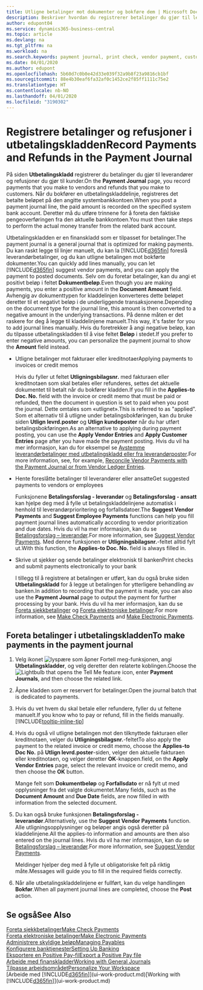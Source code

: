 ```yaml
---
title: Utligne betalinger mot dokumenter og bokføre dem | Microsoft Docs
description: Beskriver hvordan du registrerer betalinger du gjør til leverandører og refusjoner du gjør til kunder.
author: edupont04
ms.service: dynamics365-business-central
ms.topic: article
ms.devlang: na
ms.tgt_pltfrm: na
ms.workload: na
ms.search.keywords: payment journal, print check, vendor payment, customer refund, creditor, debt, balance due, AP
ms.date: 04/01/2020
ms.author: edupont
ms.openlocfilehash: 5b60d7c0b0e42d33e039f32a9b8f23a9816cb1bf
ms.sourcegitcommit: 88e4b30eaf6fa32af0c1452ce2f85ff1111c75e2
ms.translationtype: HT
ms.contentlocale: nb-NO
ms.lasthandoff: 04/01/2020
ms.locfileid: "3190302"
---
```

# <a name="record-payments-and-refunds-in-the-payment-journal"></a><span data-ttu-id="c5acd-103">Registrere betalinger og refusjoner i utbetalingskladden</span><span class="sxs-lookup"><span data-stu-id="c5acd-103">Record Payments and Refunds in the Payment Journal</span></span>

<span data-ttu-id="c5acd-104">På siden **Utbetalingskladd** registrerer du betalinger du gjør til leverandører og refusjoner du gjør til kunder.</span><span class="sxs-lookup"><span data-stu-id="c5acd-104">On the **Payment Journal** page, you record payments that you make to vendors and refunds that you make to customers.</span></span> <span data-ttu-id="c5acd-105">Når du bokfører en utbetalingskladdelinje, registreres det betalte beløpet på den angitte systembankkontoen.</span><span class="sxs-lookup"><span data-stu-id="c5acd-105">When you post a payment journal line, the paid amount is recorded on the specified system bank account.</span></span> <span data-ttu-id="c5acd-106">Deretter må du utføre trinnene for å foreta den faktiske pengeoverføringen fra den aktuelle bankkontoen.</span><span class="sxs-lookup"><span data-stu-id="c5acd-106">You must then take steps to perform the actual money transfer from the related bank account.</span></span>  

<span data-ttu-id="c5acd-107">Utbetalingskladden er en finanskladd som er tilpasset for betalinger.</span><span class="sxs-lookup"><span data-stu-id="c5acd-107">The payment journal is a general journal that is optimized for making payments.</span></span> <span data-ttu-id="c5acd-108">Du kan raskt legge til linjer manuelt, du kan la [!INCLUDE[d365fin](includes/d365fin_md.md)] foreslå leverandørbetalinger, og du kan utligne betalingen mot bokførte dokumenter.</span><span class="sxs-lookup"><span data-stu-id="c5acd-108">You can quickly add lines manually, you can let [!INCLUDE[d365fin](includes/d365fin_md.md)] suggest vendor payments, and you can apply the payment to posted documents.</span></span> <span data-ttu-id="c5acd-109">Selv om du foretar betalinger, kan du angi et positivt beløp i feltet **Dokumentbeløp**.</span><span class="sxs-lookup"><span data-stu-id="c5acd-109">Even though you are making payments, you enter a positive amount in the **Document Amount** field.</span></span> <span data-ttu-id="c5acd-110">Avhengig av dokumenttypen for kladdelinjen konverteres dette beløpet deretter til et negativt beløp i de underliggende transaksjonene.</span><span class="sxs-lookup"><span data-stu-id="c5acd-110">Depending on the document type for the journal line, this amount is then converted to a negative amount in the underlying transactions.</span></span> <span data-ttu-id="c5acd-111">På denne måten er det raskere for deg å legge til kladdelinjene manuelt.</span><span class="sxs-lookup"><span data-stu-id="c5acd-111">This way, it's faster for you to add journal lines manually.</span></span> <span data-ttu-id="c5acd-112">Hvis du foretrekker å angi negative beløp, kan du tilpasse utbetalingskladden til å vise feltet **Beløp** i stedet.</span><span class="sxs-lookup"><span data-stu-id="c5acd-112">If you prefer to enter negative amounts, you can personalize the payment journal to show the **Amount** field instead.</span></span>  

- <span data-ttu-id="c5acd-113">Utligne betalinger mot fakturaer eller kreditnotaer</span><span class="sxs-lookup"><span data-stu-id="c5acd-113">Applying payments to invoices or credit memos</span></span>

    <span data-ttu-id="c5acd-114">Hvis du fyller ut feltet **Utligningsbilagsnr.** med fakturaen eller kreditnotaen som skal betales eller refunderes, settes det aktuelle dokumentet til betalt når du bokfører kladden.</span><span class="sxs-lookup"><span data-stu-id="c5acd-114">If you fill in the **Applies-to Doc. No.** field with the invoice or credit memo that must be paid or refunded, then the document in question is set to paid when you post the journal.</span></span> <span data-ttu-id="c5acd-115">Dette omtales som «utlignet».</span><span class="sxs-lookup"><span data-stu-id="c5acd-115">This is referred to as "applied".</span></span> <span data-ttu-id="c5acd-116">Som et alternativ til å utligne under betalingsbokføringen, kan du bruke siden **Utlign levrd.poster** og **Utlign kundeposter** når du har utført betalingsbokføringen.</span><span class="sxs-lookup"><span data-stu-id="c5acd-116">As an alternative to applying during payment posting, you can use the **Apply Vendor Entries** and **Apply Customer Entries** page after you have made the payment posting.</span></span> <span data-ttu-id="c5acd-117">Hvis du vil ha mer informasjon, kan du for eksempel se [Avstemme leverandørbetalinger med utbetalingskladd eller fra leverandørposter](payables-how-apply-purchase-transactions-manually.md).</span><span class="sxs-lookup"><span data-stu-id="c5acd-117">For more information, see, for example, [Reconcile Vendor Payments with the Payment Journal or from Vendor Ledger Entries](payables-how-apply-purchase-transactions-manually.md).</span></span>  

- <span data-ttu-id="c5acd-118">Hente foreslåtte betalinger til leverandører eller ansatte</span><span class="sxs-lookup"><span data-stu-id="c5acd-118">Get suggested payments to vendors or employees</span></span>

    <span data-ttu-id="c5acd-119">Funksjonene **Betalingsforslag - leverandør** og **Betalingsforslag - ansatt** kan hjelpe deg med å fylle ut betalingskladdelinjene automatisk i henhold til leverandørprioritering og forfallsdatoer.</span><span class="sxs-lookup"><span data-stu-id="c5acd-119">The **Suggest Vendor Payments** and **Suggest Employee Payments** functions can help you fill payment journal lines automatically according to vendor prioritization and due dates.</span></span> <span data-ttu-id="c5acd-120">Hvis du vil ha mer informasjon, kan du se [Betalingsforslag – leverandør](payables-how-suggest-vendor-payments.md).</span><span class="sxs-lookup"><span data-stu-id="c5acd-120">For more information, see [Suggest Vendor Payments](payables-how-suggest-vendor-payments.md).</span></span> <span data-ttu-id="c5acd-121">Med denne funksjonen er **Utligningsbilagsnr.**-feltet alltid fylt ut.</span><span class="sxs-lookup"><span data-stu-id="c5acd-121">With this function, the **Applies-to Doc. No.** field is always filled in.</span></span>  

- <span data-ttu-id="c5acd-122">Skrive ut sjekker og sende betalinger elektronisk til banken</span><span class="sxs-lookup"><span data-stu-id="c5acd-122">Print checks and submit payments electronically to your bank</span></span>

    <span data-ttu-id="c5acd-123">I tillegg til å registrere at betalingen er utført, kan du også bruke siden **Utbetalingskladd** for å legge ut betalingen for ytterligere behandling av banken.</span><span class="sxs-lookup"><span data-stu-id="c5acd-123">In addition to recording that the payment is made, you can also use the **Payment Journal** page to output the payment for further processing by your bank.</span></span> <span data-ttu-id="c5acd-124">Hvis du vil ha mer informasjon, kan du se [Foreta sjekkbetalinger](payables-how-work-checks.md) og [Foreta elektroniske betalinger](finance-make-payments-with-bank-data-conversion-service-or-sepa-credit-transfer.md#exporting-payments-to-a-bank-file).</span><span class="sxs-lookup"><span data-stu-id="c5acd-124">For more information, see [Make Check Payments](payables-how-work-checks.md) and [Make Electronic Payments](finance-make-payments-with-bank-data-conversion-service-or-sepa-credit-transfer.md#exporting-payments-to-a-bank-file).</span></span>  

## <a name="to-make-payments-in-the-payment-journal"></a><span data-ttu-id="c5acd-125">Foreta betalinger i utbetalingskladden</span><span class="sxs-lookup"><span data-stu-id="c5acd-125">To make payments in the payment journal</span></span>

1. <span data-ttu-id="c5acd-126">Velg ikonet ![lyspære som åpner Fortell meg-funksjonen](media/ui-search/search_small.png "Fortell hva du vil gjøre"), angi **Utbetalingskladder**, og velg deretter den relaterte koblingen.</span><span class="sxs-lookup"><span data-stu-id="c5acd-126">Choose the ![Lightbulb that opens the Tell Me feature](media/ui-search/search_small.png "Tell me what you want to do") icon, enter **Payment Journals**, and then choose the related link.</span></span>
2. <span data-ttu-id="c5acd-127">Åpne kladden som er reservert for betalinger.</span><span class="sxs-lookup"><span data-stu-id="c5acd-127">Open the journal batch that is dedicated to payments.</span></span>
3. <span data-ttu-id="c5acd-128">Hvis du vet hvem du skal betale eller refundere, fyller du ut feltene manuelt.</span><span class="sxs-lookup"><span data-stu-id="c5acd-128">If you know who to pay or refund, fill in the fields manually.</span></span> [!INCLUDE[tooltip-inline-tip](includes/tooltip-inline-tip_md.md)]
4. <span data-ttu-id="c5acd-129">Hvis du også vil utligne betalingen mot den tilknyttede fakturaen eller kreditnotaen, velger du **Utligningsbilagsnr.**-feltet</span><span class="sxs-lookup"><span data-stu-id="c5acd-129">To also apply the payment to the related invoice or credit memo, choose the **Applies-to Doc No.**</span></span> <span data-ttu-id="c5acd-130">på **Utlign levrd.poster**-siden, velger den aktuelle fakturaen eller kreditnotaen, og velger deretter **OK**-knappen.</span><span class="sxs-lookup"><span data-stu-id="c5acd-130">field, on the **Apply Vendor Entries** page, select the relevant invoice or credit memo, and then choose the **OK** button.</span></span>

    <span data-ttu-id="c5acd-131">Mange felt som **Dokumentbeløp** og **Forfallsdato** er nå fylt ut med opplysninger fra det valgte dokumentet.</span><span class="sxs-lookup"><span data-stu-id="c5acd-131">Many fields, such as the **Document Amount** and **Due Date** fields, are now filled in with information from the selected document.</span></span>
5. <span data-ttu-id="c5acd-132">Du kan også bruke funksjonen **Betalingsforslag - leverandør**.</span><span class="sxs-lookup"><span data-stu-id="c5acd-132">Alternatively, use the **Suggest Vendor Payments** function.</span></span> <span data-ttu-id="c5acd-133">Alle utligningsopplysninger og beløper angis også deretter på kladdelinjene.</span><span class="sxs-lookup"><span data-stu-id="c5acd-133">All the applies-to information and amounts are then also entered on the journal lines.</span></span> <span data-ttu-id="c5acd-134">Hvis du vil ha mer informasjon, kan du se [Betalingsforslag – leverandør](payables-how-suggest-vendor-payments.md).</span><span class="sxs-lookup"><span data-stu-id="c5acd-134">For more information, see [Suggest Vendor Payments](payables-how-suggest-vendor-payments.md).</span></span>

    <span data-ttu-id="c5acd-135">Meldinger hjelper deg med å fylle ut obligatoriske felt på riktig måte.</span><span class="sxs-lookup"><span data-stu-id="c5acd-135">Messages will guide you to fill in the required fields correctly.</span></span>
6.  <span data-ttu-id="c5acd-136">Når alle utbetalingskladdelinjene er fullført, kan du velge handlingen **Bokfør**.</span><span class="sxs-lookup"><span data-stu-id="c5acd-136">When all payment journal lines are completed, choose the **Post** action.</span></span>

## <a name="see-also"></a><span data-ttu-id="c5acd-137">Se også</span><span class="sxs-lookup"><span data-stu-id="c5acd-137">See Also</span></span>
[<span data-ttu-id="c5acd-138">Foreta sjekkbetalinger</span><span class="sxs-lookup"><span data-stu-id="c5acd-138">Make Check Payments</span></span>](payables-how-work-checks.md)  
[<span data-ttu-id="c5acd-139">Foreta elektroniske betalinger</span><span class="sxs-lookup"><span data-stu-id="c5acd-139">Make Electronic Payments</span></span>](finance-make-payments-with-bank-data-conversion-service-or-sepa-credit-transfer.md#exporting-payments-to-a-bank-file)  
[<span data-ttu-id="c5acd-140">Administrere skyldige beløp</span><span class="sxs-lookup"><span data-stu-id="c5acd-140">Managing Payables</span></span>](payables-manage-payables.md)  
[<span data-ttu-id="c5acd-141">Konfigurere banktjenester</span><span class="sxs-lookup"><span data-stu-id="c5acd-141">Setting Up Banking</span></span>](bank-setup-banking.md)  
[<span data-ttu-id="c5acd-142">Eksportere en Positive Pay-fil</span><span class="sxs-lookup"><span data-stu-id="c5acd-142">Export a Positive Pay file</span></span>](finance-how-positive-pay.md)  
[<span data-ttu-id="c5acd-143">Arbeide med finanskladder</span><span class="sxs-lookup"><span data-stu-id="c5acd-143">Working with General Journals</span></span>](ui-work-general-journals.md)  
[<span data-ttu-id="c5acd-144">Tilpasse arbeidsområdet</span><span class="sxs-lookup"><span data-stu-id="c5acd-144">Personalize Your Workspace</span></span>](ui-personalization-user.md)  
<span data-ttu-id="c5acd-145">[Arbeide med [!INCLUDE[d365fin](includes/d365fin_md.md)]](ui-work-product.md)</span><span class="sxs-lookup"><span data-stu-id="c5acd-145">[Working with [!INCLUDE[d365fin](includes/d365fin_md.md)]](ui-work-product.md)</span></span>  
